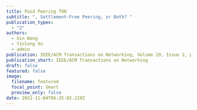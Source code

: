 ```yaml
---
title: Paid Peering TON
subtitle: ", Settlement-Free Peering, or Both? "
publication_types:
  - "2"
authors:
  - Xin Wang
  - Yinlong Xu
  - admin
publication: IEEE/ACM Transactions on Networking, Volume 29, Issue 2, pp. 585-594, 2021.
publication_short: IEEE/ACM Transactions on Networking
draft: false
featured: false
image:
  filename: featured
  focal_point: Smart
  preview_only: false
date: 2021-11-04T06:25:02.220Z
---
```

